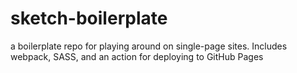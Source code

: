 # sketch-boilerplate
a boilerplate repo for playing around on single-page sites. Includes webpack, SASS, and an action for deploying to GitHub Pages
